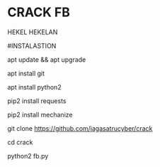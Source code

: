 # CRACK FB


HEKEL HEKELAN

#INSTALASTION

apt update && apt upgrade

apt install git

apt install python2

pip2 install requests

pip2 install mechanize

git clone https://github.com/jagasatrucyber/crack

cd crack

python2 fb.py
